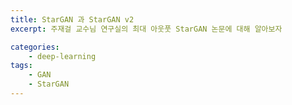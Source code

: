 ```yaml
---
title: StarGAN 과 StarGAN v2 
excerpt: 주재걸 교수님 연구실의 최대 아웃풋 StarGAN 논문에 대해 알아보자 

categories:
    - deep-learning
tags:
    - GAN 
    - StarGAN
---
```


